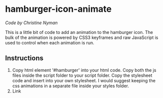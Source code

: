 # hamburger-icon-animate
_Code by Christine Nyman_

This is a little bit of code to add an animation to the hamburger icon. The bulk of the animation is powered by CSS3 keyframes and raw JavaScript is used to control when each animation is run.

## Instructions
1. Copy html element '#hamburger' into your html code. Copy both the js files inside the script folder to your script folder. Copy the stylesheet code and insert into your own stylesheet. I would suggest keeping the css animations in a separate file inside your styles folder.
3. Link
